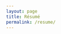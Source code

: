 ```yaml
---
layout: page
title: Résumé
permalink: /resume/
---
```


<div id="resume">
    <!--
    <header>
        <h1>Kieran Hayes</h1>
        
        <nav>
            <a href="https://github.com/khayes/" target="_blank">
                <svg><use xlink:href="{{ '/assets/icons.svg#printer' | relative_url }}"></use></svg> Print
            </a>
            <a href="https://github.com/khayes/" target="_blank">
                <svg><use xlink:href="{{ '/assets/icons.svg#download' | relative_url }}"></use></svg> Download
            </a>
        </nav>
    </header>
    -->
    <section id="skills">
        <h3>Skills</h3>
        <dl class="left-column">
            <dt>Languages & Frameworks</dt>
            <dd>C#</dd>
            <dd>.NET Framework, .NET Core, .NET Standard</dd>
            <dd>ASP.NET, ASP.NET Core</dd>
            <dd>Lua</dd>
        </dl>
        <dl class="right-column">
            <dt>Software Delivery</dt>
            <dd>Git</dd>
            <dd>Docker, Kubernetes, Helm</dd>
            <dd>MSBuild</dd>
            <dd>Octopus Deploy</dd>
        </dl>
        <dl class="left-column">
            <dt>Backend Skills</dt>
            <dd><abbr title="Windows Communication Foundation">WCF</abbr></dd>
            <dd>Windows Server, IIS</dd>
            <dd>SQL Server, MySQL, Couchbase</dd>
            <dd>RabbitMQ</dd>
        </dl>
        <dl class="right-column">
            <dt>Frontend Skills</dt>
            <dd>JavaScript, TypeScript</dd>
            <dd>HTML</dd>
            <dd>CSS, SASS, LESS</dd>
            <dd>Adobe Photoshop</dd>
            <dd><abbr title="Windows Presentation Foundation">WPF</abbr> (Prism)</dd>
        </dl>
        <dl class="left-column">
            <dt>People Skills</dt>
            <dd>Experienced in high pressure operations environments.</dd>
            <dd>Proven ability to tutor and mentor.</dd>
            <dd>Seasoned in customer service and support.</dd>
        </dl>
    </section>
    <section>
        <h3>Experience</h3>
        <article class="blizzard-entertainment">
            <hgroup>
                <h5>Software Engineer</h5>
                <h6>March 2017 - December 2018</h6>
            </hgroup>
            <p>
                Full stack software engineer working on the technology utilized by global customer support.<br />
                Having been promoted from my existing associate software engineer role, I was then granted additional responsibilities.
            </p>
            <p>
                Identified and resolved GDPR compliance problems needs within the companies existing suite of customer support applications & systems.<br />
                Drove and guided the adoption of .NET Core & Docker to existing and new code bases, to support the departments goal of cloud ready applications.<br />
            </p>
        </article>
        <article class="blizzard-entertainment">
            <hgroup>
                <h5>Associate Software Engineer</h5>
                <h6>September 2015 - March 2017</h6>
            </hgroup>
            <p>
                Full stack associate software engineer working on the technology utilized by global customer support.
            </p>
            <p>
                Responsible for the maintenance and performance of the companies primary proprietary customer support application.<br />
                This application used a myriad of backend and frontend technologies including ASP.NET, WCF, MySQL, Oracle, RabbitMQ, Couchbase, WinForms, WPF and AngularJS.
            </p>
            <p>
                Served as an on-call engineer helping to drive a new follow the sun support model.<br />
                Responsibilities included identifying and resolving operational problems to ensure 99.99% availability of applications & systems.
            </p>
        </article>
        <article class="blizzard-entertainment">
            <hgroup>
                <h5>Tools Developer</h5>
                <h6>November 2012 - September 2015</h6>
            </hgroup>
            <p>Tools developer for customer support planning and reporting applications.</p>
            <p>Designed real time operational reporting systems using ASP.NET, SignalR, SQL Server and Angular JS. These systems earned me an internal "Recognize" award for how they transformed the departments ability to dynamically adjust staffing allocations in response to real time customer demand.</p>
            <p>Conceived and created ASP.NET, XML and LUA based tooling to allow customer support training staff to provide learning materials directly through playing the companies AAA title "World of Warcraft". This technology helped earn the company the 2014 CCMA national award for best educational programme.</p>
            <p>Created a content management system desktop application using WPF, SQL Server to allow customer support to notify customers of operational issues to the companies website and social channels.</p>
        </article>
        <article class="blizzard-entertainment">
            <hgroup>
                <h5>Customer Support Representative</h5>
                <h6>December 2007 - December 2012</h6>
            </hgroup>
            <p>Customer support representative for in-game support, most notably for the AAA title "World of Warcraft".</p>
            <p>Primarily responsible for resolving complicated technical problems that players encountered with their PC or in-game. I also had secondary responsibilities to help mentor and on-board new-hires to the company in this unique customer service role.</p>
            <p>In addition to this I took it on my own initiative to identify inefficient workflows the department faced, and created software to automate or simplify these processes. This led to me initially being assigned a temporary tools developer position, which would later be formalized to full time.</p>
        </article>
    </section>
    <section id="education">
        <h3>Education</h3>
        <article class="btech">
            <hgroup>
                <h5>BTECH Higher National Diploma in Multimedia & Web Design</h5>
                <h6>2001 - 2003, Bray Institute of Further Education</h6>
            </hgroup>
            <ul>
                <li>Graduated with distinctions.</li>
                <li>Awarded "Student of the Year" upon graduation</li>
                <li>Responsible for the creation of the graphics and animations for the college's annual fashion show.</li>
            </ul>
        </article>
    </section>
    <section>
        <h3>Honors & Awards</h3>
        <article class="ccma">
            <hgroup>
                <h5>CCMA - Best Training Programme</h5>
                <h6>November 2014, CCMA Ireland</h6>
            </hgroup>
            <ul>
                <li>Developed the concept and tooling that awarded Blizzard Entertainment the 2014 <a href="https://ccma.ie/" target="_blank">CCMA</a> award for "Best Training Programme".</li>
            </ul>
        </article>
        <article class="blizzard-entertainment">
            <hgroup>
                <h5>Recognize Award</h5>
                <h6>July 2013, Blizzard Entertainment</h6>
            </hgroup>
            <ul>
                <li>Created global real time dashboard to consolidate statistics from multiple internal and external contact centre systems.</li>
            </ul>
        </article>
        <article class="blizzard-entertainment">
            <hgroup>
                <h5>Global Hackathon Finalist</h5>
                <h6>December 2018, Blizzard Entertainment</h6>
            </hgroup>
            <ul>
                <li>Built a bridge to allow "World of Warcraft" AddOns to submit data to Elasticsearch.</li>
            </ul>
        </article>
    </section>
</div>